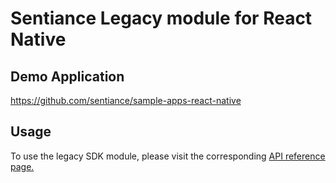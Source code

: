 # Sentiance Legacy module for React Native

## Demo Application

https://github.com/sentiance/sample-apps-react-native

## Usage

To use the legacy SDK module, please visit the corresponding [API reference page.](https://docs.sentiance.com/sdk/api-reference/react-native/legacy)

